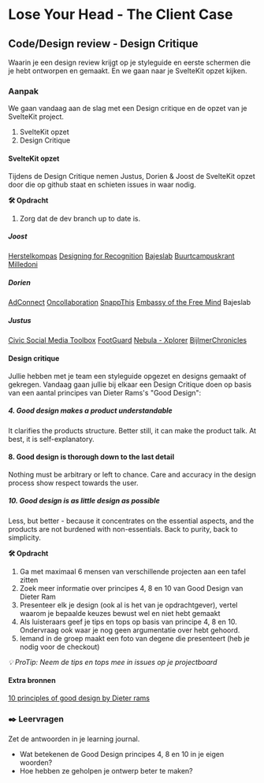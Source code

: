 # Lose Your Head - The Client Case

## Code/Design review - Design Critique
<!-- Leuke intro -->

Waarin je een design review krijgt op je styleguide en eerste schermen die je hebt ontworpen en gemaakt. En we gaan naar je SvelteKit opzet kijken. 

### Aanpak
<!-- We schrijven in principe geen tutorials maar helpen ze op weg. -->

We gaan vandaag aan de slag met een Design critique en de opzet van je SvelteKit project.

1. SvelteKit opzet
2. Design Critique

#### SvelteKit opzet

Tijdens de Design Critique nemen Justus, Dorien & Joost de SvelteKit opzet door die op github staat en schieten issues in waar nodig.

**🛠️ Opdracht** 

1. Zorg dat de dev branch up to date is.

<!-- Stuur inzichten, trends naar Justus -->

##### Joost
[Herstelkompas](https://github.com/fdnd-agency/herstelkompas)
[Designing for Recognition](https://github.com/fdnd-agency/designingforrecognition)
[Bajeslab](https://github.com/fdnd-agency/bajeslab)
[Buurtcampuskrant](https://github.com/fdnd-agency/buurtcampuskrant)
[Milledoni](https://github.com/fdnd-agency/milledoni)

##### Dorien
[AdConnect](https://github.com/fdnd-agency/adconnect)
[Oncollaboration](https://github.com/fdnd-agency/oncollaboration)
[SnappThis](https://github.com/fdnd-agency/snappthis)
[Embassy of the Free Mind](https://github.com/fdnd-agency/embassyofthefreemind)
Bajeslab

##### Justus
[Civic Social Media Toolbox](https://github.com/fdnd-agency/civicsocialmediatoolbox)
[FootGuard](https://github.com/fdnd-agency/footguard)
[Nebula - Xplorer](https://github.com/fdnd-agency/nebulaxplorer)
[BijlmerChronicles](https://github.com/fdnd-agency/bijlmerchronicles)

#### Design critique

Jullie hebben met je team een styleguide opgezet en designs gemaakt of gekregen. Vandaag gaan jullie bij elkaar een Design Critique doen op basis van een aantal principes van Dieter Rams's "Good Design":

##### 4. Good design makes a product understandable 
It clarifies the products structure. Better still, it can make the product talk. At best, it is self-explanatory.

#### 8. Good design is thorough down to the last detail 
Nothing must be arbitrary or left to chance. Care and accuracy in the design process show respect towards the user.

##### 10. Good design is as little design as possible
Less, but better - because it concentrates on the essential aspects, and the products are not burdened with non-essentials. Back to purity, back to simplicity.


**🛠️ Opdracht**  

1. Ga met maximaal 6 mensen van verschillende projecten aan een tafel zitten
2. Zoek meer informatie over principes 4, 8 en 10 van Good Design van Dieter Ram
3. Presenteer elk je design (ook al is het van je opdrachtgever), vertel waarom je bepaalde keuzes bewust wel en niet hebt gemaakt
4. Als luisteraars geef je tips en tops op basis van principe 4, 8 en 10. Ondervraag ook waar je nog geen argumentatie over hebt gehoord. 
5. Iemand in de groep maakt een foto van degene die presenteert (heb je nodig voor de checkout)

_💡 ProTip: Neem de tips en tops mee in issues op je projectboard_


#### Extra bronnen
<!-- Extra links voor documentatie en tutorials -->
[10 principles of good design by Dieter rams](https://tenprinciples.design/)


### ✒️ Leervragen

Zet de antwoorden in je learning journal.

- Wat betekenen de Good Design principes 4, 8 en 10 in je eigen woorden?
- Hoe hebben ze geholpen je ontwerp beter te maken?

<!-- Een drietal vragen die ze kunnen opnemen in hun learning journal, waar de squadleaders dan weer op terug komen op vrijdag. -->
